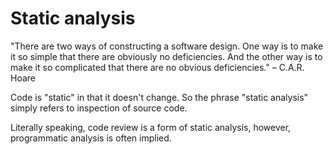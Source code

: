 # Static analysis

"There are two ways of constructing a software design. One way is to make it so simple that there are obviously no deficiencies. And the other way is to make it so complicated that there are no obvious deficiencies." – C.A.R. Hoare

Code is "static" in that it doesn't change. So the phrase "static analysis" simply refers to inspection of source code.

Literally speaking, code review is a form of static analysis, however, programmatic analysis is often implied.